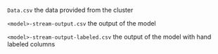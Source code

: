 ```Data.csv``` the data provided from the cluster

```<model>-stream-output.csv``` the output of the model

```<model>-stream-output-labeled.csv``` the output of the model with hand labeled columns